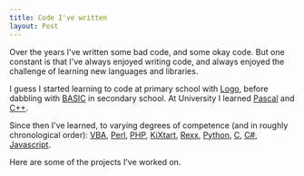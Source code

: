 ```yaml
---
title: Code I've written
layout: Post
---
```


Over the years I've written some bad code, and some okay code. But one constant is that I've always enjoyed writing code, and always enjoyed the challenge of learning new languages and libraries.

I guess I started learning to code at primary school with [Logo](<https://en.wikipedia.org/wiki/Logo_(programming_language)>), before dabbling with [BASIC](https://en.wikipedia.org/wiki/BASIC) in secondary school. At University I learned [Pascal](<https://en.wikipedia.org/wiki/Pascal_(programming_language)>) and [C++](https://en.wikipedia.org/wiki/C%2B%2B).

Since then I've learned, to varying degrees of competence (and in roughly chronological order): [VBA](https://en.wikipedia.org/wiki/Visual_Basic_for_Applications), [Perl](https://en.wikipedia.org/wiki/Perl), [PHP](https://en.wikipedia.org/wiki/PHP), [KiXtart](https://en.wikipedia.org/wiki/KiXtart), [Rexx](https://en.wikipedia.org/wiki/Rexx), [Python](<https://en.wikipedia.org/wiki/Python_(programming_language)>), [C](<https://en.wikipedia.org/wiki/C_(programming_language)>), [C#](<https://en.wikipedia.org/wiki/C_Sharp_(programming_language)>), [Javascript](https://en.wikipedia.org/wiki/JavaScript).

Here are some of the projects I've worked on.

<list-section :excerpt="true" :taxonomy="true" />
